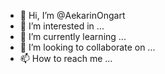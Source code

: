 - 👋 Hi, I’m @AekarinOngart
- 👀 I’m interested in ...
- 🌱 I’m currently learning ...
- 💞️ I’m looking to collaborate on ...
- 📫 How to reach me ...

<!---
AekarinOngart/AekarinOngart is a ✨ special ✨ repository because its `README.md` (this file) appears on your GitHub profile.
You can click the Preview link to take a look at your changes.
--->
